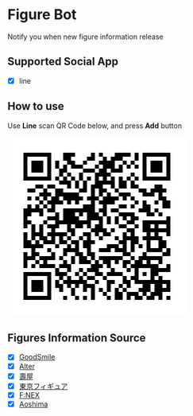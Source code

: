 # Figure Bot

Notify you when new figure information release

## Supported Social App

- [x] line

## How to use

Use **Line** scan QR Code below, and press **Add** button

![qr code](https://github.com/shana0440/figure-bot/blob/master/line_qrcode.png)

## Figures Information Source

- [x] [GoodSmile](http://www.goodsmile.info/zh)
- [x] [Alter](https://alter-web.jp)
- [x] [壽屋](https://www.kotobukiya.co.jp)
- [x] [東京フィギュア](https://tokyofigure.jp)
- [x] [F:NEX](https://fnex.jp)
- [x] [Aoshima](http://www.aoshima-bk.co.jp)
